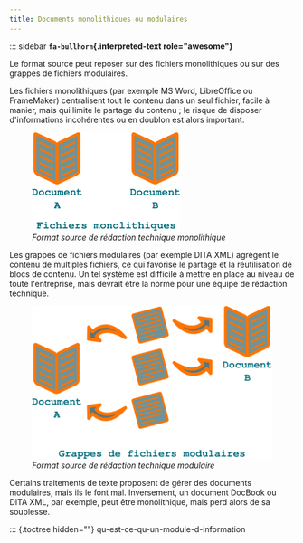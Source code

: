 ```yaml
---
title: Documents monolithiques ou modulaires
---
```


::: sidebar
**`fa-bullhorn`{.interpreted-text role="awesome"}**

Le format source peut reposer sur des fichiers monolithiques ou sur des
grappes de fichiers modulaires.


Les fichiers monolithiques (par exemple MS Word, LibreOffice ou
FrameMaker) centralisent tout le contenu dans un seul fichier, facile à
manier, mais qui limite le partage du contenu ; le risque de disposer
d\'informations incohérentes ou en doublon est alors important.

<figure>
<img src="graphics/monolithique.svg" alt="graphics/monolithique.svg" />
<figcaption><em>Format source de rédaction technique
monolithique</em></figcaption>
</figure>

Les grappes de fichiers modulaires (par exemple DITA XML) agrègent le
contenu de multiples fichiers, ce qui favorise le partage et la
réutilisation de blocs de contenu. Un tel système est difficile à mettre
en place au niveau de toute l\'entreprise, mais devrait être la norme
pour une équipe de rédaction technique.

<figure>
<img src="graphics/grappe.svg" alt="graphics/grappe.svg" />
<figcaption><em>Format source de rédaction technique
modulaire</em></figcaption>
</figure>

Certains traitements de texte proposent de gérer des documents
modulaires, mais ils le font mal. Inversement, un document DocBook ou
DITA XML, par exemple, peut être monolithique, mais perd alors de sa
souplesse.

::: {.toctree hidden=""}
qu-est-ce-qu-un-module-d-information

